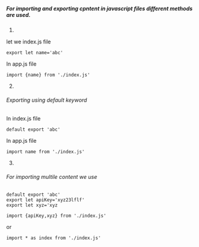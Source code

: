 ##### For importing and exporting cpntent in javascript files different methods are used.
1)
let we index.js file
```
export let name='abc'
```
In app.js file
```
import {name} from './index.js'
```
2)
###### Exporting using default keyword
In index.js file
```
default export 'abc'
```
In app.js file
```
import name from './index.js'
```
3)
###### For importing multile content we use
```
default export 'abc'
export let apiKey='xyz23lflf'
export let xyz='xyz
```
```
import {apiKey,xyz} from './index.js'
```
or
```
import * as index from './index.js'
```


